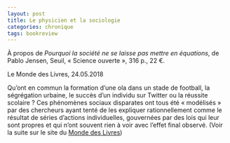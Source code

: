 ```yaml
---
layout: post
title: Le physicien et la sociologie
categories: chronique
tags: bookreview
---
```


À propos de <i>Pourquoi la société ne se laisse pas mettre en équations</i>, de Pablo Jensen, Seuil, « Science ouverte », 316 p., 22 €.

Le Monde des Livres, 24.05.2018

Qu’ont en commun la formation d’une ola dans un stade de football, la ségrégation urbaine, le succès d’un individu sur Twitter ou la réussite scolaire ? Ces phénomènes sociaux disparates ont tous été « modélisés » par des chercheurs ayant tenté de les expliquer rationnellement comme le résultat de séries d’actions individuelles, gouvernées par des lois qui leur sont propres et qui n’ont souvent rien à voir avec l’effet final observé. (Voir la suite sur le site du [Monde des Livres](https://abonnes.lemonde.fr/livres/article/2018/05/24/le-physicien-et-la-sociologie_5303676_3260.html?xtmc=jensen&xtcr=1))

